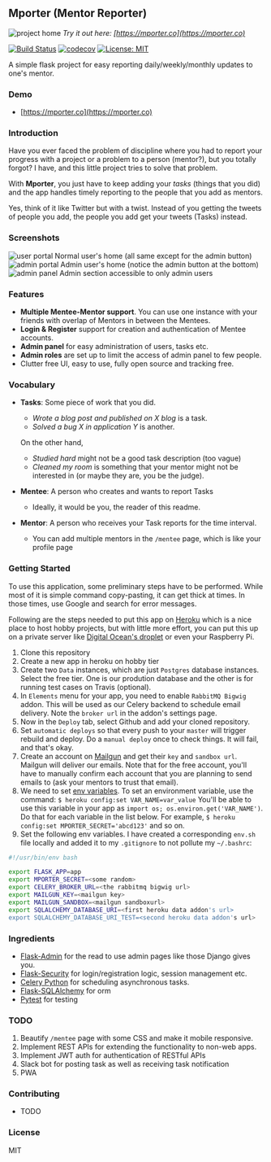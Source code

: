 ## Mporter (Mentor Reporter)

![project home](https://imgur.com/zc455hVl.png)
*Try it out here: [https://mporter.co](https://mporter.co)*

[![Build Status](https://travis-ci.org/abhn/Mporter.svg?branch=master)](https://travis-ci.org/abhn/Mporter)
[![codecov](https://codecov.io/gh/abhn/Mporter/branch/master/graph/badge.svg?token=fofAGeN2Od)](https://codecov.io/gh/abhn/Mporter) 
[![License: MIT](https://img.shields.io/badge/License-MIT-yellow.svg)](https://opensource.org/licenses/MIT)

A simple flask project for easy reporting daily/weekly/monthly updates to one's mentor. 


### Demo
- [https://mporter.co](https://mporter.co)

### Introduction
Have you ever faced the problem of discipline where you had to report your progress with a project or a problem to a person (mentor?), but you totally forgot? I have, and this little project tries to solve that problem.

With **Mporter**, you just have to keep adding your *tasks* (things that you did) and the app handles timely reporting to the people that you add as mentors. 

Yes, think of it like Twitter but with a twist. Instead of you getting the tweets of people you add, the people you add get your tweets (Tasks) instead.

### Screenshots
![user portal](https://imgur.com/dG0yFkgl.png)
Normal user's home (all same except for the admin button)
![admin portal](https://imgur.com/Ct2zJU9l.png)
Admin user's home (notice the admin button at the bottom)
![admin panel](https://imgur.com/e1F6Hn4l.png)
Admin section accessible to only admin users


### Features
- **Multiple Mentee-Mentor support**. You can use one instance with your friends with overlap of Mentors in between the Mentees.
- **Login & Register** support for creation and authentication of Mentee accounts.
- **Admin panel** for easy administration of users, tasks etc.
- **Admin roles** are set up to limit the access of admin panel to few people. 
- Clutter free UI, easy to use, fully open source and tracking free.


### Vocabulary
- **Tasks**: Some piece of work that you did. 
    - *Wrote a blog post and published on X blog* is a task. 
    - *Solved a bug X in application Y* is another. 
    
    On the other hand, 
    - *Studied hard* might not be a good task description (too vague) 
    - *Cleaned my room* is something that your mentor might not be interested in (or maybe they are, you be the judge). 

- **Mentee**: A person who creates and wants to report Tasks
    - Ideally, it would be you, the reader of this readme. 

- **Mentor**: A person who receives your Task reports for the time interval.
    - You can add multiple mentors in the `/mentee` page, which is like your profile page

### Getting Started
To use this application, some preliminary steps have to be performed. While most of it is simple command copy-pasting, it can get thick at times. In those times, use Google and search for error messages. 

Following are the steps needed to put this app on [Heroku](https://heroku.com) which is a nice place to host hobby projects, but with little more effort, you can put this up on a private server like [Digital Ocean's droplet](https://www.digitalocean.com/products/droplets/) or even your Raspberry Pi.

1. Clone this repository
2. Create a new app in heroku on hobby tier
3. Create two `Data` instances, which are just `Postgres` database instances. Select the free tier.  One is our prodution database and the other is for running test cases on Travis (optional).
4. In `Elements` menu for your app, you need to enable `RabbitMQ Bigwig` addon. This will be used as our Celery backend to schedule email delivery. Note the `broker url` in the addon's settings page.
5. Now in the `Deploy` tab, select Github and add your cloned repository.
6. Set `automatic deploys` so that every push to your `master` will trigger rebuild and deploy. Do a `manual deploy` once to check things. It will fail, and that's okay.
7. Create an account on [Mailgun](https://www.mailgun.com/) and get their `key` and `sandbox url`. Mailgun will deliver our emails. Note that for the free account, you'll have to manually confirm each account that you are planning to send emails to (ask your mentors to trust that email).
8. We need to set [env variables](https://devcenter.heroku.com/articles/config-vars). To set an environment variable, use the command:
    `$ heroku config:set VAR_NAME=var_value`
    You'll be able to use this variable in your app as `import os; os.environ.get('VAR_NAME')`. Do that for each variable in the list below. For example, `$ heroku config:set MPORTER_SECRET='abcd123'` and so on.
9. Set the following env variables. I have created a corresponding `env.sh` file locally and added it to my `.gitignore` to not pollute my `~/.bashrc`:
```bash
#!/usr/bin/env bash

export FLASK_APP=app
export MPORTER_SECRET=<some random>
export CELERY_BROKER_URL=<the rabbitmq bigwig url>
export MAILGUN_KEY=<mailgun key>
export MAILGUN_SANDBOX=<mailgun sandboxurl>
export SQLALCHEMY_DATABASE_URI=<first heroku data addon's url>
export SQLALCHEMY_DATABASE_URI_TEST=<second heroku data addon's url>

```

### Ingredients
- [Flask-Admin](https://github.com/flask-admin/flask-admin) for the read to use admin pages like those Django gives you.
- [Flask-Security](https://github.com/mattupstate/flask-security) for login/registration logic, session management etc.
- [Celery Python](https://pypi.org/project/celery/) for scheduling asynchronous tasks.
- [Flask-SQLAlchemy](http://flask-sqlalchemy.pocoo.org/2.3/) for orm
- [Pytest](https://docs.pytest.org/en/latest/) for testing

### TODO
1. Beautify `/mentee` page with some CSS and make it mobile responsive.
1. Implement REST APIs for extending the functionality to non-web apps.
2. Implement JWT auth for authentication of RESTful APIs
3. Slack bot for posting task as well as receiving task notification
4. PWA


### Contributing
- TODO

### License
MIT